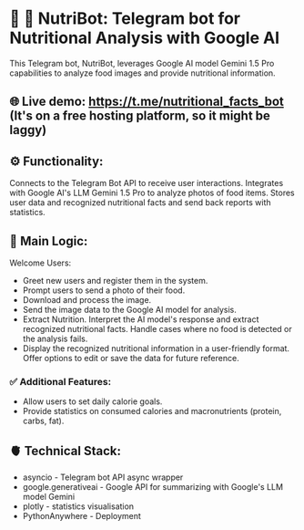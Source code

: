 # 🤖 🥦 NutriBot: Telegram bot for Nutritional Analysis with Google AI
This Telegram bot, NutriBot, leverages Google AI model Gemini 1.5 Pro capabilities to analyze food images and provide nutritional information.

## 🌐 Live demo: https://t.me/nutritional_facts_bot (It's on a free hosting platform, so it might be laggy)

## ⚙️ Functionality:
Connects to the Telegram Bot API to receive user interactions.
Integrates with Google AI's LLM Gemini 1.5 Pro to analyze photos of food items.
Stores user data and recognized nutritional facts and send back reports with statistics.

## 🧠 Main Logic:
Welcome Users:

* Greet new users and register them in the system.
* Prompt users to send a photo of their food.
* Download and process the image.
* Send the image data to the Google AI model for analysis.
* Extract Nutrition. Interpret the AI model's response and extract recognized nutritional facts.
Handle cases where no food is detected or the analysis fails.
* Display the recognized nutritional information in a user-friendly format.
Offer options to edit or save the data for future reference.

### ✅ Additional Features:
* Allow users to set daily calorie goals.
* Provide statistics on consumed calories and macronutrients (protein, carbs, fat).

## 🫀 Technical Stack:
* asyncio - Telegram bot API async wrapper
* google.generativeai - Google API for summarizing with Google's LLM model Gemini
* plotly - statistics visualisation
* PythonAnywhere - Deployment
